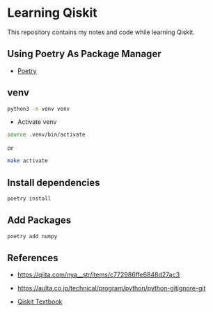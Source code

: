 # Learning Qiskit

This repository contains my notes and code while learning Qiskit.

## Using Poetry As Package Manager

- [Poetry](https://python-poetry.org/docs/#installation)

## venv

```bash
python3 -m venv venv
```

- Activate venv

```bash
source .venv/bin/activate
```

or

```bash
make activate
```

## Install dependencies

```bash
poetry install
```

## Add Packages

```bash
poetry add numpy
```

## References

- https://qiita.com/nya__str/items/c772986ffe6848d27ac3
- https://aulta.co.jp/technical/program/python/python-gitignore-git

- [Qiskit Textbook](https://qiskit.org/textbook/ch-states/introduction.html)
